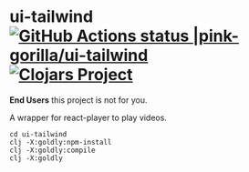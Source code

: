 # ui-tailwind [![GitHub Actions status |pink-gorilla/ui-tailwind](https://github.com/pink-gorilla/ui-tailwind/workflows/CI/badge.svg)](https://github.com/pink-gorilla/ui-tailwind/actions?workflow=CI)[![Clojars Project](https://img.shields.io/clojars/v/org.pinkgorilla/ui-tailwind.svg)](https://clojars.org/org.pinkgorilla/ui-tailwind)

**End Users** this project is not for you.


A wrapper for react-player to play videos.

```
cd ui-tailwind
clj -X:goldly:npm-install
clj -X:goldly:compile
clj -X:goldly
```
